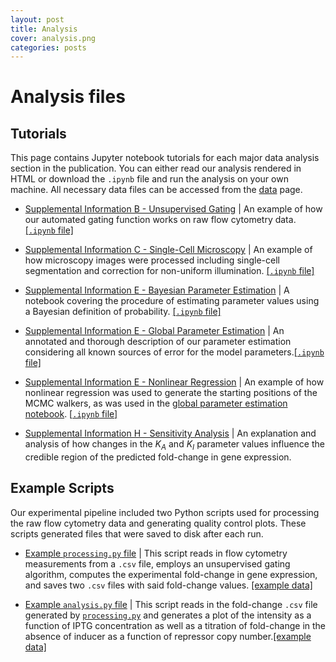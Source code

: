```yaml
---
layout: post
title: Analysis
cover: analysis.png
categories: posts
---
```


# Analysis files

## Tutorials
This page contains Jupyter notebook tutorials for each major data analysis section in the publication. You can either read our analysis rendered in HTML or download the `.ipynb` file and run the analysis on your own machine. All necessary data files can be accessed from the [data](http://rpgroup-pboc.github.io/mwc_induction/2017/02/20/data.html) page.


* [Supplemental Information B - Unsupervised Gating](../../../../code/notebooks/SI_B_unsupervised_gating.html) \| An example of how our automated gating function works on raw flow cytometry data. [\[`.ipynb` file\]](../../../../code/notebooks/SI_B_unsupervised_gating.ipynb)

* [Supplemental Information C - Single-Cell Microscopy](../../../../code/notebooks/SI_C_microscopy.html) \| An example of how microscopy images were processed including single-cell segmentation and correction for non-uniform illumination. [\[`.ipynb` file\]](../../../../code/notebooks/SI_C_microscopy.ipynb)

* [Supplemental Information E - Bayesian Parameter Estimation](../../../../code/notebooks/SI_E_bayesian_parameter_estimation.html) \| A notebook covering the procedure of estimating parameter values using a Bayesian definition of probability. [\[`.ipynb` file\]](../../../../code/notebooks/SI_E_bayesian_parameter_estimation.ipynb)

* [Supplemental Information E - Global Parameter Estimation](../../../../code/notebooks/SI_E_global_fit.html) \| An annotated and thorough description of our parameter estimation considering all known
sources of error for the model parameters.[\[`.ipynb` file\]](../../../../code/notebooks/SI_E_global_fit.ipynb)

* [Supplemental Information E - Nonlinear Regression](../../../../code/notebooks/SI_E_nonlinear_regression.html) \| An example of how nonlinear regression was used to generate the starting positions of the MCMC walkers, as was used in the [global parameter estimation notebook](../../../../code/notebooks/SI_E_global_fits.html). [\[`.ipynb` file\]](../../../../code/notebooks/SI_E_nonlinear_regression.ipynb)

* [Supplemental Information H - Sensitivity Analysis](../../../../code/notebooks/SI_H_sensitivity.html) \| An explanation and analysis of how changes in the $K_A$ and $K_I$ parameter values influence the credible region of the predicted fold-change in gene expression.


## Example Scripts
Our experimental pipeline included two Python scripts used for processing the
raw flow cytometry data and generating quality control plots. These scripts generated files that were saved to disk after each run.

* [Example `processing.py` file](../../../../code/examples/processing.py) \| This script reads in flow cytometry measurements from a `.csv` file, employs an unsupervised gating algorithm, computes the experimental fold-change in gene expression, and saves two `.csv` files with said fold-change values. [\[example data\]](../../../../data/example_flow.zip)

* [Example `analysis.py` file](../../../../code/examples/analysis.py) \| This script reads in the fold-change `.csv` file generated by [`processing.py`](../../../../code/examples/processing.py) and generates a plot of the intensity as a function of IPTG concentration as well as a titration of fold-change in the absence of inducer as a function of repressor copy number.[\[example data\]](../../../../data/example_flow_fold_change.zip)
